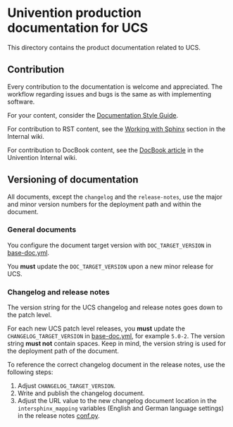 # Univention production documentation for UCS

This directory contains the product documentation related to UCS.

## Contribution

Every contribution to the documentation is welcome and appreciated. The
workflow regarding issues and bugs is the same as with implementing software.

For your content, consider the [Documentation Style
Guide](https://hutten.knut.univention.de/mediawiki/index.php/Documentation_Style_Guide).

For contribution to RST content, see the [Working with
Sphinx](https://hutten.knut.univention.de/mediawiki/index.php/Docs#Working_with_Sphinx)
section in the Internal wiki.

For contribution to DocBook content, see the [DocBook
article](https://hutten.knut.univention.de/mediawiki/index.php/Docbook) in the
Univention Internal wiki.

## Versioning of documentation

All documents, except the `changelog` and the `release-notes`, use the major
and minor version numbers for the deployment path and within the document.

### General documents

You configure the document target version with `DOC_TARGET_VERSION` in
[base-doc.yml](./../.gitlab-ci/base-doc.yml).

You **must** update the `DOC_TARGET_VERSION` upon a new minor release for UCS.

### Changelog and release notes

The version string for the UCS changelog and release notes goes down to the
patch level.

For each new UCS patch level releases, you **must** update the
`CHANGELOG_TARGET_VERSION` in [base-doc.yml](./../.gitlab-ci/base-doc.yml), for
example `5.0-2`. The version string **must not** contain spaces. Keep in mind,
the version string is used for the deployment path of the document.

To reference the correct changelog document in the release notes, use the following steps:

1. Adjust `CHANGELOG_TARGET_VERSION`.
2. Write and publish the changelog document.
3. Adjust the URL value to the new changelog document location in the
   `intersphinx_mapping` variables (English and German language settings) in
   the release notes [conf.py](./release-notes/conf.py).

